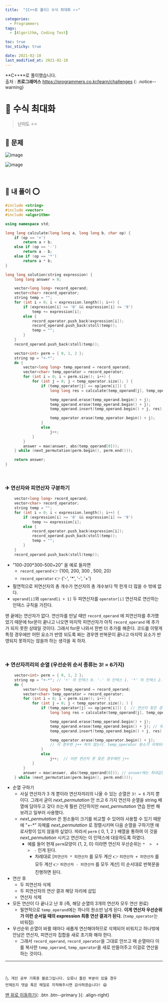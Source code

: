 ```yaml
---
title:  "[C++로 풀이] 수식 최대화 ⭐⭐" 

categories:
  - Programmers
tags:
  - [Algorithm, Coding Test]

toc: true
toc_sticky: true

date: 2021-02-10
last_modified_at: 2021-02-10
---
```

**C++**로 풀이했습니다.  
출처 : **프로그래머스** <https://programmers.co.kr/learn/challenges>
{: .notice--warning}

# 📌 수식 최대화

> 난이도 ⭐⭐

## 🚀 문제

![image](https://user-images.githubusercontent.com/42318591/107517287-eb5d1080-6bf0-11eb-9437-f2a2c2de61e1.png)

![image](https://user-images.githubusercontent.com/42318591/107517316-f1eb8800-6bf0-11eb-9319-f2ee9bfae3f9.png)


<br>

## 🚀 내 풀이 ⭕

```cpp
#include <string>
#include <vector>
#include <algorithm>

using namespace std;

long long calculate(long long a, long long b, char op) {
    if (op == '+')
        return a + b;
    else if (op == '-')
        return a - b;
    else if (op == '*')
        return a * b;
}

long long solution(string expression) {
    long long answer = 0;

    vector<long long> record_operand;
    vector<char> record_operator;
    string temp = "";
    for (int i = 0; i < expression.length(); i++) {
        if (expression[i] >= '0' && expression[i] <= '9')
            temp += expression[i];
        else {
            record_operator.push_back(expression[i]);
            record_operand.push_back(stoll(temp));
            temp = "";
        }
    }
    record_operand.push_back(stoll(temp));

    vector<int> perm = { 0, 1, 2 };
    string op = "+-*";
    do {
        vector<long long> temp_operand = record_operand;
        vector<char> temp_operator = record_operator;
        for (int i = 0; i < perm.size(); i++) {
            for (int j = 0; j < temp_operator.size(); ) {
                if (temp_operator[j] == op[perm[i]]) {
                    long long res = calculate(temp_operand[j], temp_operand[j + 1], temp_operator[j]);

                    temp_operand.erase(temp_operand.begin() + j);
                    temp_operand.erase(temp_operand.begin() + j);
                    temp_operand.insert(temp_operand.begin() + j, res);

                    temp_operator.erase(temp_operator.begin() + j);
                }
                else
                    j++;
            }
        }
        answer = max(answer, abs(temp_operand[0]));
    } while (next_permutation(perm.begin(), perm.end()));

    return answer;
}
```

<br>

### ✈ 연산자와 피연산자 구분하기

```cpp
    vector<long long> record_operand;
    vector<char> record_operator;
    string temp = "";
    for (int i = 0; i < expression.length(); i++) {
        if (expression[i] >= '0' && expression[i] <= '9')
            temp += expression[i];
        else {
            record_operator.push_back(expression[i]);
            record_operand.push_back(stoll(temp));
            temp = "";
        }
    }
    record_operand.push_back(stoll(temp));
```

- "100-200*300-500+20" 을 예로 들자면
  - `record_operand` 👉 {100, 200, 300 , 500, 20}
  - `record_operator` 👉 {'-', '*', '-', '+'}
- 필연적으로 피연산자의 총 개수가 연산자의 총 개수보다 딱 한개 더 많을 수 밖에 없다.
- `operand[i]`와 `operand[i + 1]` 두 피연산자를 `operator[i]` 연산자로 연산하는 인덱스 규칙을 가진다. 

맨 끝에는 연산자가 없다. 연산자를 만날 때만 `record_operand` 에 피연산자를 추가했었기 때문에 for문이 끝나고 나오면 마지막 피연산자가 아직 `record_operand` 에 추가가 되지 못한 상태일 것이다. 그래서 for문 나와서 한번 더 추가를 해준다. 코드를 이렇게 특정 경우에만 어떤 요소가 반영 되도록 짜는 경우엔 반복문이 끝나고 마지막 요소가 반영되지 못하지는 않을까 하는 생각을 꼭 하자.

<br>

### ✈ 연산자끼리의 순열 (우선순위 순서 종류는 3! = 6가지) 

```cpp
    vector<int> perm = { 0, 1, 2 };
    string op = "+-*"; // '+' 의 인덱스 0. '-' 의 인덱스 1. '*' 의 인덱스 2.
    do {
        vector<long long> temp_operand = record_operand;
        vector<char> temp_operator = record_operator;
        for (int i = 0; i < perm.size(); i++) {
            for (int j = 0; j < temp_operator.size(); ) {
                if (temp_operator[j] == op[perm[i]]) {  // 연산자 찾은 경우 연산 시작! 
                    long long res = calculate(temp_operand[j], temp_operand[j + 1], temp_operator[j]);

                    temp_operand.erase(temp_operand.begin() + j);
                    temp_operand.erase(temp_operand.begin() + j); // 위의 삭제로 앞으로 한칸 땡겨져 왓을테니 그대로 j 위치 삭제하면 된다.
                    temp_operand.insert(temp_operand.begin() + j, res); // 위의 삭제로 앞으로 한칸 땡겨져 왓을테니 그대로 j 위치에 삽입하면 된다.

                    temp_operator.erase(temp_operator.begin() + j);
                    // 이 경우엔 j++ 하지 않는다. temp_operator 원소가 삭제되어서 앞으로 한 칸 땡겨졌을테니 그대로 다음 반복에서 j 인덱스 검사하면 된다.
                }
                else
                    j++;  // 이번 연산자 못 찾은 경우에만 j++
            }
        }
        answer = max(answer, abs(temp_operand[0])); // answer에는 최대값만 들어가게끔. 음수는 양수로 바꾼다 했으니 절대값만 취함.
    } while (next_permutation(perm.begin(), perm.end()));
```

- 순열 구하기
  - 사실 연산자가 3 개 뿐이라 연산자끼리의 나올 수 있는 순열은 `3! = 6` 가지 뿐이다. 그래서 굳이 *next_permutation* 안 쓰고 6 가지 연산자 순열을 string 배열에 담아두고 갖다 쓰는게 훨씬 간단하지만 *next_permutation* 연습 한번 해보려고 일부러 사용했다.
  - *next_permutation* 은 원소들이 크기를 비교할 수 있어야 사용할 수 있기 때문에 "+-\*" 자체를 *next_permutation* 로 정렬시키며 다음 순열을 구하기엔 애로사항이 있지 않을까 싶었다. 따라서 `perm` { 0, 1, 2 } 배열을 통하여 이 것을 *next_permutation* 시키고 연산자는 이 인덱스에 대응하도록 하였다.
    - 예를 들어 현재 `perm`모양이 {1, 2, 0} 이라면 연산자 우선순위는 `*  >  +  >  -` 인게 된다. 
      - 차례대로 [`피연산자 * 피연산자` 를 모두 계산 👉  `피연산자 + 피연산자` 를 모두 계산 👉 `피연산자 - 피연산자` 를 모두 계산] 이 순서대로 반복문을 진행하면 된다.
- 연산 후
  - 두 피연산자 삭제
  - 두 피연산자의 연산 결과 해당 자리에 삽입 
  - 연산자 삭제 
- 모든 연산이 다 끝나고 난 후 (즉, 해당 순열의 3개의 연산자 모두 연산 완료)
  - 필연적으로 `temp_operand`에는 하나의 원소만 남게 된다. **이게 연산자 우선순위가 이런 순서일 때의 expression 최종 연산 결과가 된다.** (`temp_operator`는 비워짐)
- 우선순위 순열이 바뀔 때마다 새롭게 연산해야하므로 삭제되어 비워지고 하나밖에 안남은 연산자, 피연산자 집합을 새로 초기화 해야 한다.
  - 그래서 `record_operand`, `record_operator`을 그대로 안쓰고 매 순열마다 이를 복사한 `temp_operand`, `temp_operator`을 새로 만들어주고 이걸로 연산을 하는 것이다. 

***
<br>

    🌜 개인 공부 기록용 블로그입니다. 오류나 틀린 부분이 있을 경우 
    언제든지 댓글 혹은 메일로 지적해주시면 감사하겠습니다! 😄

[맨 위로 이동하기](#){: .btn .btn--primary }{: .align-right}